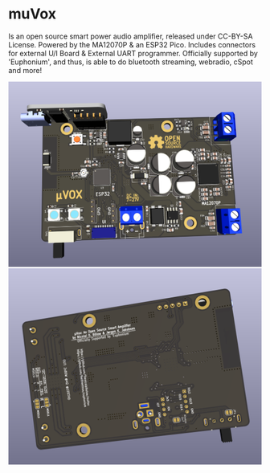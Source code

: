 # muVox

Is an open source smart power audio amplifier, released under CC-BY-SA License.
Powered by the MA12070P & an ESP32 Pico. 
Includes connectors for external U/I Board & External UART programmer. 
Officially supported by 'Euphonium', and thus, is able to do bluetooth streaming, webradio, cSpot and more!

![plot](./Renders/muvox_wip_front.png)
![plot](./Renders/muvox_wip_back.png)

